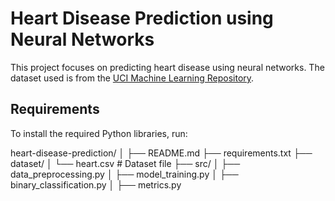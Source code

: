 # Heart Disease Prediction using Neural Networks

This project focuses on predicting heart disease using neural networks. The dataset used is from the [UCI Machine Learning Repository](http://archive.ics.uci.edu/ml/datasets/Heart+Disease).

## Requirements
To install the required Python libraries, run:

heart-disease-prediction/
│
├── README.md
├── requirements.txt
├── dataset/
│   └── heart.csv  # Dataset file
├── src/
│   ├── data_preprocessing.py
│   ├── model_training.py
│   ├── binary_classification.py
│   ├── metrics.py
